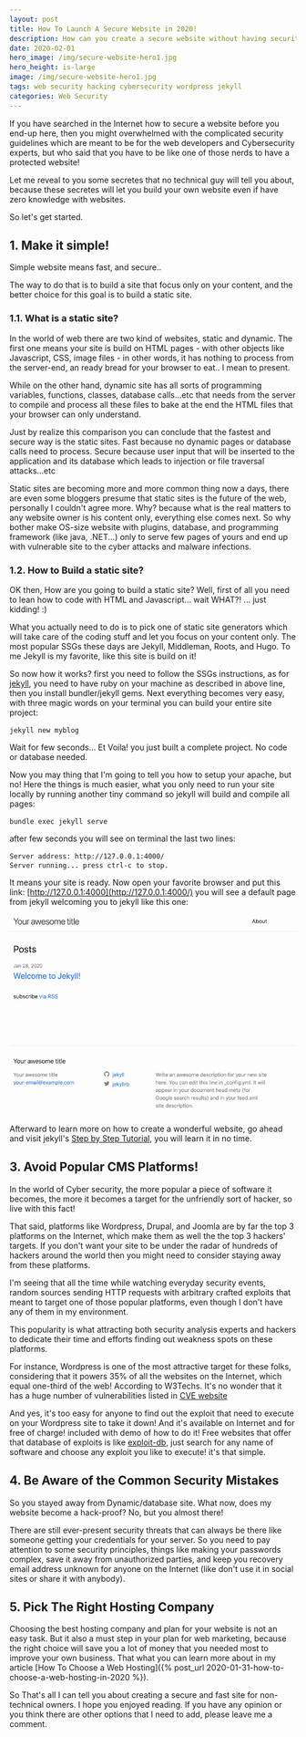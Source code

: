 ```yaml
---
layout: post
title: How To Launch A Secure Website in 2020!
description: How can you create a secure website without having security knowledge 
date: 2020-02-01
hero_image: /img/secure-website-hero1.jpg
hero_height: is-large
image: /img/secure-website-hero1.jpg
tags: web security hacking cybersecurity wordpress jekyll 
categories: Web Security
---
```


If you have searched in the Internet how to secure a website before you end-up here, then you might overwhelmed with the complicated security guidelines which are meant to be for the web developers and Cybersecurity experts, but who said that you have to be like one of those nerds to have a protected website!

Let me reveal to you some secretes that no technical guy will tell you about, because these secretes will let you build your own website even if have zero knowledge with websites.

So let's get started.


## 1. Make it simple!

Simple website means fast, and secure..

The way to do that is to build a site that focus only on your content, and the better choice for this goal is to build a static site.

### 1.1. What is a static site?

In the world of web there are two kind of websites, static and dynamic. The first one means your site is build on HTML pages - with other objects like Javascript, CSS, image files - in other words, it has nothing to process from the server-end, an ready bread for your browser to eat.. I mean to present.

While on the other hand, dynamic site has all sorts of programming variables, functions, classes, database calls...etc that needs from the server to compile and process all these files to bake at the end the HTML files that your browser can only understand.

Just by realize this comparison you can conclude that the fastest and secure way is the static sites. Fast because no dynamic pages or database calls need to process. Secure because user input that will be inserted to the application and its database which leads to injection or file traversal attacks...etc

Static sites are becoming more and more common thing now a days, there are even some bloggers presume that static sites is the future of the web, personally I couldn't agree more. Why? because what is the real matters to any website owner is his content only, everything else comes next. So why bother make OS-size website with plugins, database, and programming framework (like java, .NET...) only to serve few pages of yours and end up with vulnerable site to the cyber attacks and malware infections.


### 1.2. How to Build a static site?

OK then, How are you going to build a static site? Well, first of all you need to lean how to code with HTML and Javascript... wait WHAT?! 
... just kidding! :)

What you actually need to do is to pick one of static site generators which will take care of the coding stuff and let you focus on your content only. The most popular SSGs these days are Jekyll, Middleman, Roots, and Hugo. To me Jekyll is my favorite, like this site is build on it!

So now how it works? first you need to follow the SSGs instructions, as for [jekyll](https://jekyllrb.com/docs/installation), you need to have ruby on your machine as described in above line, then you install bundler/jekyll gems. Next everything becomes very easy, with three magic words on your terminal you can build your entire site project:

```shell
jekyll new myblog
```
Wait for few seconds... Et Voila! you just built a complete project. No code or database needed. 

Now you may thing that I'm going to tell you how to setup your apache, but no! Here the things is much easier, what you only need to run your site locally by running another tiny command so jekyll will build and compile all pages:

```shell
bundle exec jekyll serve
```

after few seconds you will see on terminal the last two lines:
```shell
Server address: http://127.0.0.1:4000/
Server running... press ctrl-c to stop.
```
It means your site is ready. Now open your favorite browser and put this link: [http://127.0.0.1:4000](http://127.0.0.1:4000/) you will see a default page from jekyll welcoming you to jekyll like this one: 

![New Jekyll Site](/assets/images/new-jekyll-site.png) 

Afterward to learn more on how to create a wonderful website, go ahead and visit jekyll's [Step by Step Tutorial](https://jekyllrb.com/docs/step-by-step/01-setup/), you will learn it in no time.


## 3. Avoid Popular CMS Platforms!

In the world of Cyber security, the more popular a piece of software it becomes, the more it becomes a target for the unfriendly sort of hacker, so live with this fact!

That said, platforms like Wordpress, Drupal, and Joomla are by far the top 3 platforms on the Internet, which make them as well the the top 3 hackers' targets. If you don't want your site to be under the radar of hundreds of hackers around the world then you might need to consider staying away from these platforms. 

I'm seeing that all the time while watching everyday security events, random sources sending HTTP requests with arbitrary crafted exploits that meant to target one of those popular platforms, even though I don't have any of them in my environment. 

This popularity is what attracting both security analysis experts and hackers to dedicate their time and efforts finding out weakness spots on these platforms. 

For instance, Wordpress is one of the most attractive target for these folks, considering that it powers 35% of all the websites on the Internet, which equal one-third of the web! According to W3Techs. It's no wonder that it has a huge number of vulnerabilities listed in [CVE website](https://cve.mitre.org/cgi-bin/cvekey.cgi?keyword=wordpress)

And yes, it's too easy for anyone to find out the exploit that need to execute on your Wordpress site to take it down! And it's available on Internet and for free of charge! included with demo of how to do it! Free websites that offer that database of exploits is like [exploit-db](https://www.exploit-db.com/), just search for any name of software and choose any exploit you like to execute! it's that simple.


## 4. Be Aware of the Common Security Mistakes

So you stayed away from Dynamic/database site. What now, does my website become a hack-proof? No, but you almost there! 

There are still ever-present security threats that can always be there like someone getting your credentials for your server. So you need to pay attention to some security principles, things like making your passwords complex, save it away from unauthorized parties, and keep you recovery email address unknown for anyone on the Internet (like don't use it in social sites or share it with anybody). 

## 5. Pick The Right Hosting Company

Choosing the best hosting company and plan for your website is not an easy task. But it also a must step in your plan for web marketing, because the right choice will save you a lot of money that you needed most to improve your own business. That what you can learn more about in my article [How To Choose a Web Hosting]({% post_url 2020-01-31-how-to-choose-a-web-hosting-in-2020 %}).



So That's all I can tell you about creating a secure and fast site for non-technical owners. I hope you enjoyed reading. If you have any opinion or you think there are other options that I need to add, please leave me a comment.
